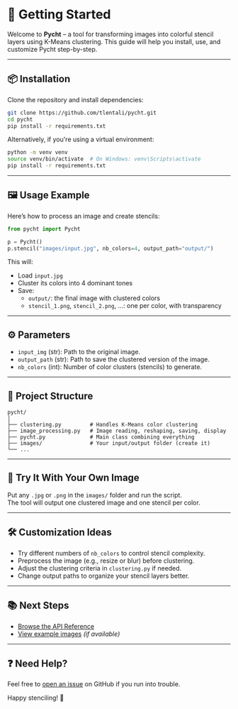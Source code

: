 # 🚀 Getting Started

Welcome to **Pycht** – a tool for transforming images into colorful stencil layers using K-Means clustering. This guide will help you install, use, and customize Pycht step-by-step.

---

## 📦 Installation

Clone the repository and install dependencies:

```bash
git clone https://github.com/tlentali/pycht.git
cd pycht
pip install -r requirements.txt
```

Alternatively, if you're using a virtual environment:

```bash
python -m venv venv
source venv/bin/activate  # On Windows: venv\Scripts\activate
pip install -r requirements.txt
```

---

## 🖼️ Usage Example

Here’s how to process an image and create stencils:

```python
from pycht import Pycht

p = Pycht()
p.stencil("images/input.jpg", nb_colors=4, output_path="output/")
```

This will:
- Load `input.jpg`
- Cluster its colors into 4 dominant tones
- Save:
  - `output/`: the final image with clustered colors
  - `stencil_1.png`, `stencil_2.png`, ...: one per color, with transparency

---

## ⚙️ Parameters

- `input_img` (str): Path to the original image.
- `output_path` (str): Path to save the clustered version of the image.
- `nb_colors` (int): Number of color clusters (stencils) to generate.

---

## 📁 Project Structure

```
pycht/
│
├── clustering.py         # Handles K-Means color clustering
├── image_processing.py   # Image reading, reshaping, saving, display
├── pycht.py              # Main class combining everything
├── images/               # Your input/output folder (create it)
└── ...
```

---

## 🧪 Try It With Your Own Image

Put any `.jpg` or `.png` in the `images/` folder and run the script.  
The tool will output one clustered image and one stencil per color.

---

## 🛠️ Customization Ideas

- Try different numbers of `nb_colors` to control stencil complexity.
- Preprocess the image (e.g., resize or blur) before clustering.
- Adjust the clustering criteria in `clustering.py` if needed.
- Change output paths to organize your stencil layers better.

---

## 📚 Next Steps

- [Browse the API Reference](reference/pycht.md)
- [View example images](https://github.com/tlentali/pycht/tree/main/examples) *(if available)*

---

## ❓ Need Help?

Feel free to [open an issue](https://github.com/tlentali/pycht/issues) on GitHub if you run into trouble.

Happy stenciling! 🎨